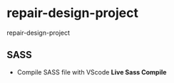 # repair-design-project
repair-design-project  

## SASS  
* Compile SASS file with VScode __Live Sass Compile__  
